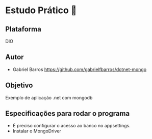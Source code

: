 # Estudo Prático :book:
## Plataforma
DIO

## Autor
- Gabriel Barros
https://github.com/gabrielfbarros/dotnet-mongo

## Objetivo
Exemplo de aplicação .net com mongodb

## Especificações para rodar o programa
- É preciso configurar o acesso ao banco no appsettings.
- Instalar o MongoDriver